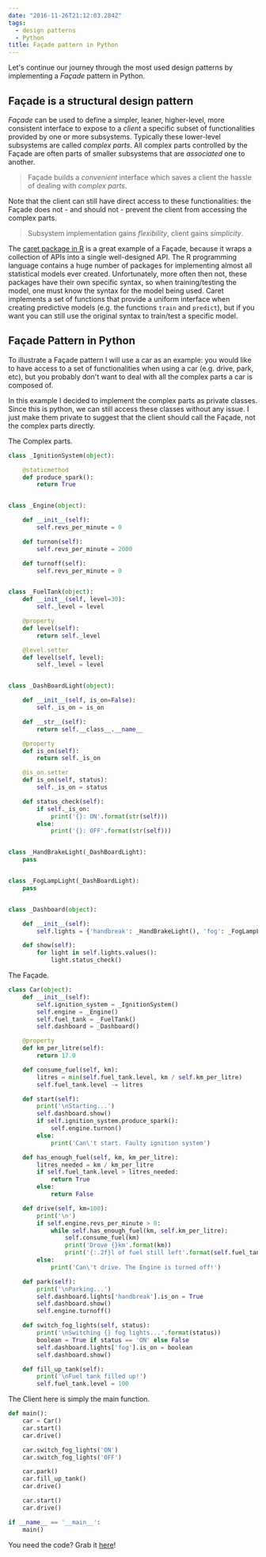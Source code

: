 ```yaml
---
date: "2016-11-26T21:12:03.284Z"
tags:
  - design patterns
  - Python
title: Façade pattern in Python
---
```


Let's continue our journey through the most used design patterns by implementing a _Façade_ pattern in Python.

## Façade is a structural design pattern

_Façade_ can be used to define a simpler, leaner, higher-level, more consistent interface to expose to a _client_ a specific subset of functionalities provided by one or more subsystems. Typically these lower-level subsystems are called _complex parts_. All complex parts controlled by the Façade are often parts of smaller subsystems that are _associated_ one to another.

> Façade builds a _convenient_ interface which saves a client the hassle of
> dealing with _complex parts_.

Note that the client can still have direct access to these functionalities: the Façade does not - and should not - prevent the client from accessing the complex parts.

> Subsystem implementation gains _flexibility_, client gains _simplicity_.

The [caret package in R](https://topepo.github.io/caret/index.html) is a great example of a Façade, because it wraps a collection of APIs into a single well-designed API. The R programming language contains a huge number of packages for implementing almost all statistical models ever created. Unfortunately, more often then not, these packages have their own specific syntax, so when training/testing the model, one must know the syntax for the model being used. Caret implements a set of functions that provide a uniform interface when creating predictive models (e.g. the functions `train` and `predict`), but if you want you can still use the original syntax to train/test a specific model.

## Façade Pattern in Python

To illustrate a Façade pattern I will use a car as an example: you would like to have access to a set of functionalities when using a car (e.g. drive, park, etc), but you probably don't want to deal with all the complex parts a car is composed of.

In this example I decided to implement the complex parts as private classes. Since this is python, we can still access these classes without any issue. I just make them private to suggest that the client should call the Façade, not the complex parts directly.

The Complex parts.

```python
class _IgnitionSystem(object):

    @staticmethod
    def produce_spark():
        return True


class _Engine(object):

    def __init__(self):
        self.revs_per_minute = 0

    def turnon(self):
        self.revs_per_minute = 2000

    def turnoff(self):
        self.revs_per_minute = 0


class _FuelTank(object):
    def __init__(self, level=30):
        self._level = level

    @property
    def level(self):
        return self._level

    @level.setter
    def level(self, level):
        self._level = level


class _DashBoardLight(object):

    def __init__(self, is_on=False):
        self._is_on = is_on

    def __str__(self):
        return self.__class__.__name__

    @property
    def is_on(self):
        return self._is_on

    @is_on.setter
    def is_on(self, status):
        self._is_on = status

    def status_check(self):
        if self._is_on:
            print('{}: ON'.format(str(self)))
        else:
            print('{}: OFF'.format(str(self)))


class _HandBrakeLight(_DashBoardLight):
    pass


class _FogLampLight(_DashBoardLight):
    pass


class _Dashboard(object):

    def __init__(self):
        self.lights = {'handbreak': _HandBrakeLight(), 'fog': _FogLampLight()}

    def show(self):
        for light in self.lights.values():
            light.status_check()
```

The Façade.

```python
class Car(object):
    def __init__(self):
        self.ignition_system = _IgnitionSystem()
        self.engine = _Engine()
        self.fuel_tank = _FuelTank()
        self.dashboard = _Dashboard()

    @property
    def km_per_litre(self):
        return 17.0

    def consume_fuel(self, km):
        litres = min(self.fuel_tank.level, km / self.km_per_litre)
        self.fuel_tank.level -= litres

    def start(self):
        print('\nStarting...')
        self.dashboard.show()
        if self.ignition_system.produce_spark():
            self.engine.turnon()
        else:
            print('Can\'t start. Faulty ignition system')

    def has_enough_fuel(self, km, km_per_litre):
        litres_needed = km / km_per_litre
        if self.fuel_tank.level > litres_needed:
            return True
        else:
            return False

    def drive(self, km=100):
        print('\n')
        if self.engine.revs_per_minute > 0:
            while self.has_enough_fuel(km, self.km_per_litre):
                self.consume_fuel(km)
                print('Drove {}km'.format(km))
                print('{:.2f}l of fuel still left'.format(self.fuel_tank.level))
        else:
            print('Can\'t drive. The Engine is turned off!')

    def park(self):
        print('\nParking...')
        self.dashboard.lights['handbreak'].is_on = True
        self.dashboard.show()
        self.engine.turnoff()

    def switch_fog_lights(self, status):
        print('\nSwitching {} fog lights...'.format(status))
        boolean = True if status == 'ON' else False
        self.dashboard.lights['fog'].is_on = boolean
        self.dashboard.show()

    def fill_up_tank(self):
        print('\nFuel tank filled up!')
        self.fuel_tank.level = 100
```

The Client here is simply the main function.

```python
def main():
    car = Car()
    car.start()
    car.drive()

    car.switch_fog_lights('ON')
    car.switch_fog_lights('OFF')

    car.park()
    car.fill_up_tank()
    car.drive()

    car.start()
    car.drive()

if __name__ == '__main__':
    main()
```

You need the code? Grab it [here](https://github.com/jackdbd/design-patterns)!
